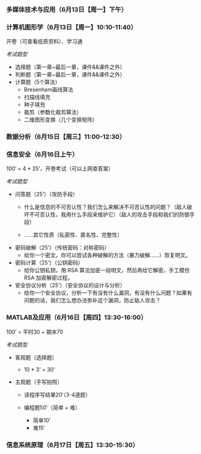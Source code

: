 ### 多媒体技术与应用（6月13日【周一】下午）

### 计算机图形学（6月13日【周一】10:10-11:40）

开卷（可查看纸质资料）、学习通

*考试题型*

* 选择题（第一章~最后一章，课件&&课件之外）
* 判断题（第一章~最后一章，课件&&课件之外）
* 计算题（5个算法）
  * Bresenham画线算法
  * 扫描线填充
  * 种子填充
  * 裁剪（参数化裁剪算法）
  * 二维图形变换（几个变换矩阵）

### 数据分析（6月15日【周三】11:00-12:30）



### 信息安全（6月16日上午）

100‘ = 4 * 25’、开卷考试（可以上网查答案）

*考试题型*

* 问答题（25‘）（攻防手段）
  * 什么是信息的不可否认性？我们怎么来解决不可否认性的问题？（敌人破坏不可否认性，我用什么手段来维护它）（敌人的攻击手段和我们的防御手段）

  * ……其它性质（私密性、匿名性、完整性）
* 密码破解（25’）（传统密码：对称密码）
  * 给你一个密文，你可以尝试各种破解的方法（暴力破解……）恢复明文。
* 密码计算（25‘）（公钥密码）
  * 给你公钥私钥，用 RSA 算法加密一段明文，然后再给它解密，手工模仿 RSA 加密解密过程。
* 安全协议分析（25’）（安全协议的设计与分析）
  * 给你一个安全协议，分析一下有没有什么漏洞，有没有什么问题？如果有问题的话，我们怎么想办法弥补这个漏洞，防止敌人攻击？

### MATLAB及应用（6月16日【周四】13:30-16:00）

100’ = 平时30 + 期末70

*考试题型*

* 客观题（选择题）

  * 10 * 3‘ = 30’

* 主观题（手写拍照）

  * 读程序写结果20‘（3-4道题）

  * 编程题50’（简单 + 难）

    * 简单10‘
    * 难15’


### 信息系统原理（6月17日【周五】13:30-15:30）

